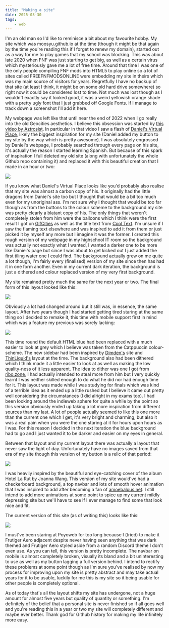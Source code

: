 ```yaml
---
title: "Making a site"
date: 2025-03-30
tags:
    - web
---
```


I'm an old man so I'd like to reminisce a bit about my favourite hobby. My site which was moosyu.github.io at the time (though it might be that again by the time you're reading this if I forget to renew my domain), started out as a way for me to play games that my school was blocking. This was about late 2020 when FNF was just starting to get big, as well as a certain virus which mysteriously gave me a lot of free time. Around that time I was one of the only people compiling FNF mods into HTML5 to play online so a lot of sites called FREEFNFMODSONLINE were embedding my site in theirs which was my main source of visitors for years. Regretfully I have no backup of that site (at least I think, it might be on some old hard drive somewhere) so right now it could be considered lost to time. Not much was lost though as I wouldn't exactly say it looked good, it was a weird yellowish orange shade with a pretty ugly font that I just grabbed off Google Fonts. If I manage to track down a screenshot I'll add it here.

My webpage was left like that until near the end of 2022 when I go really into the old Geocities aesthetics. I believe this obsession was started by [this video by Aztrosist](https://www.youtube.com/watch?v=BGEft8rnSHY). In particular in that video I saw a flash of [Daniel's Virtual Place](https://displayman.neocities.org/), likely the biggest inspiration for my site (Daniel added my button to my site by the way which is pretty awesome). I was absolutely engrossed by Daniel's webpage, I probably searched through every page on his site, it's actually the reason I started learning Spanish. But because of this spark of inspiration I full deleted my old site (along with unfortunately the whole Github repo containing it) and replaced it with this beautiful creation that I made in an hour or two:

![](https://ze.wtf/lvt3m8io)

If you know what Daniel's Virtual Place looks like you'd probably also realise that my site was almost a carbon copy of his. It originally had the little dragons from Daniel's site too but I thought that would be a bit too much even for my unoriginal ass. I'm not sure why I thought that would be too far though as from the buttons to the colour scheme to the background my site was pretty clearly a blatant copy of his. The only things that weren't completely stolen from him were the balloons which I think were the first result I got on [GifCities](https://gifcities.org/) as well as the title text from [Cool Text](https://cooltext.com/). I'm unsure if I saw the flaming text elsewhere and was inspired to add it from them or just picked it by myself any more but I imagine it was the former. I created this rough version of my webpage in my highschool IT room so the background was actually not exactly what I wanted, I wanted a darker one to be more like Daniel's page but since I was about to get kicked out I just added the first tiling water one I could find. The background actually grew on me quite a lot though, I'm fairly every (finalised) version of my site since then has had it in one form another. Even in my current dark iteration, the background is just a dithered and colour replaced version of my very first background.

My site remained pretty much the same for the next year or two. The final form of this layout looked like this:

![](https://i.imgur.com/1DpfIiZ.png)

Obviously a lot had changed around but it still was, in essence, the same layout. After two years though I had started getting tired staring at the same thing so I decided to remake it, this time with mobile support first in mind which was a feature my previous was sorely lacking:

![](https://i.imgur.com/HKKVI43.png)

This time round the default HTML blue had been replaced with a much easier to look at grey which I believe was taken from the Catppuccin colour-scheme. The new sidebar had been inspired by [Dimden's](https://dimden.dev/) site and [ThinLiquid's](https://thinliquid.dev/) layout at the time. The background also had been dithered which I think made it a little easier to look at as well as making the low quality-ness of it less apparent. The idea to dither was one I got from [ribo.zone](https://ribo.zone/), I had actually intended to steal more from him but I very quickly learnt I was neither skilled enough to do what he did nor had enough time for it. This layout was made while I was studying for finals which was kind of a terrible idea as it ended up a little rushed but I believe it came out pretty well considering the circumstances (I did alright in my exams too). I had been looking around the indieweb sphere for quite a while by the point so this version obviously ended up taking a lot more inspiration from different sources than my last. A lot of people actually seemed to like this one more than the current one which I get, it's very bright and charming, but also it was a real pain when you were the one staring at it for hours upon hours as I was. For this reason I decided in the next iteration the blue background had to go and I just wanted it to be darker and easier on my eyes in general.

Between that layout and my current layout there was actually a layout that never saw the light of day. Unfortunately have no images saved from that era of my site though this version of my button is a relic of that period:

![](https://moosyu.github.io/assets/button.png)

I was heavily inspired by the beautiful and eye-catching cover of the album Hotel La Rut by Joanna Wang. This version of my site would've had a checkerboard background, a top navbar and lots of smooth hover animation that I was inspired to add after becoming a fan of [amoebalous.net](https://amoebalous.net/about.html). I still intend to add more animations at some point to spice up my current mildly depressing site but we'll have to see if I ever manage to find some that look nice and fit.

The current version of this site (as of writing this) looks like this:

![](https://i.imgur.com/2eQcI92.png)

I must've been staring at Poyoweb for too long because I (tried) to make it Frutiger Aero adjacent despite never having seen anything that was dark themed and Frutiger Aero styled aside from a random Discord theme I don't even use. As you can tell, this version is pretty incomplete. The navbar on mobile is almost completely broken, visually its bland and a bit uninteresting to use as well as my button lagging a full version behind. I intend to rectify these problems at some point though as I'm sure you've realised by now my process for improving upon my site is pretty abstract and may take actual years for it to be usable, luckily for me this is my site so it being usable for other people is completely optional.

As of today that's all the layout shifts my site has undergone, not a huge amount for almost five years but quality of quantity or something. I'm definitely of the belief that a personal site is never finished so if all goes well and you're reading this in a year or two my site will completely different and maybe ever better. Thank god for Github history for making my life infinitely more easy.